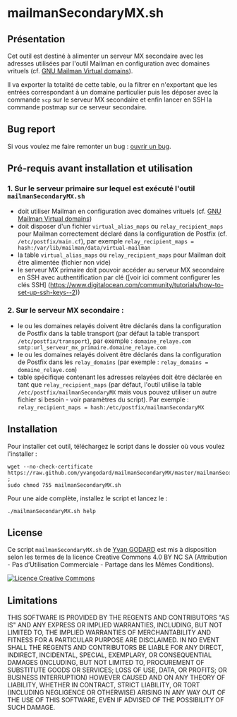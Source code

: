 mailmanSecondaryMX.sh
=====================

Présentation
------------

Cet outil est destiné à alimenter un serveur MX secondaire avec les adresses utilisées par l'outil Mailman en configuration avec domaines vrituels (cf. [GNU Mailman Virtual domains](http://www.list.org/mailman-install/postfix-virtual.html)).

Il va exporter la totalité de cette table, ou la filtrer en n'exportant que les entrées correspondant à un domaine particulier puis les déposer avec la commande `scp` sur le serveur MX secondaire et enfin lancer en SSH la commande postmap sur ce serveur secondaire.



Bug report
-------------

Si vous voulez me faire remonter un bug : [ouvrir un bug](https://github.com/ygodard/mailmanSecondaryMX/issues).


Pré-requis avant installation et utilisation
---------
### 1. Sur le serveur primaire sur lequel est exécuté l'outil `mailmanSecondaryMX.sh` 

- doit utiliser Mailman en configuration avec domaines vrituels (cf. [GNU Mailman Virtual domains](http://www.list.org/mailman-install/postfix-virtual.html))
- doit disposer d'un fichier `virtual_alias_maps` ou `relay_recipient_maps` pour Mailman correctement déclaré dans la configuration de Postfix (cf. `/etc/postfix/main.cf`), par exemple `relay_recipient_maps = hash:/var/lib/mailman/data/virtual-mailman`
- la table `virtual_alias_maps` ou `relay_recipient_maps` pour Mailman doit être alimentée (fichier non vide)
- le serveur MX primaire doit pouvoir accéder au serveur MX secondaire en SSH avec authentification par clé ([voir ici comment configurer les clés SSH] (https://www.digitalocean.com/community/tutorials/how-to-set-up-ssh-keys--2))

### 2. Sur le serveur MX secondaire :

- le ou les domaines relayés doivent être déclarés dans la configuration de Postfix dans la table transport (par défaut la table transport `/etc/postfix/transport`), par exemple : `domaine_relaye.com smtp:url_serveur_mx_primaire.domaine_relaye.com`
- le ou les domaines relayés doivent être déclarés dans la configuration de Postfix dans les `relay_domains` (par exemple : `relay_domains = domaine_relaye.com`)
- table spécifique contenant les adresses relayées doit être déclarée en tant que `relay_recipient_maps` (par défaut, l'outil utilise la table `/etc/postfix/mailmanSecondaryMX` mais vous pouvez utiliser un autre fichier si besoin - voir paramètres du script). 
Par exemple : `relay_recipient_maps = hash:/etc/postfix/mailmanSecondaryMX`



Installation
---------

Pour installer cet outil, téléchargez le script dans le dossier où vous voulez l'installer :

	wget --no-check-certificate https://raw.github.com/yvangodard/mailmanSecondaryMX/master/mailmanSecondaryMX.sh ; 
	sudo chmod 755 mailmanSecondaryMX.sh
	
Pour une aide complète, installez le script et lancez le :

    ./mailmanSecondaryMX.sh help



License
-------

Ce script `mailmanSecondaryMX.sh` de [Yvan GODARD](http://www.yvangodard.me) est mis à disposition selon les termes de la licence Creative Commons 4.0 BY NC SA (Attribution - Pas d’Utilisation Commerciale - Partage dans les Mêmes Conditions).

<a rel="license" href="http://creativecommons.org/licenses/by-nc-sa/4.0"><img alt="Licence Creative Commons" style="border-width:0" src="http://i.creativecommons.org/l/by-nc-sa/4.0/88x31.png" /></a>


Limitations
-----------

THIS SOFTWARE IS PROVIDED BY THE REGENTS AND CONTRIBUTORS "AS IS" AND ANY
EXPRESS OR IMPLIED WARRANTIES, INCLUDING, BUT NOT LIMITED TO, THE IMPLIED
WARRANTIES OF MERCHANTABILITY AND FITNESS FOR A PARTICULAR PURPOSE ARE
DISCLAIMED. IN NO EVENT SHALL THE REGENTS AND CONTRIBUTORS BE LIABLE FOR ANY
DIRECT, INDIRECT, INCIDENTAL, SPECIAL, EXEMPLARY, OR CONSEQUENTIAL DAMAGES
(INCLUDING, BUT NOT LIMITED TO, PROCUREMENT OF SUBSTITUTE GOODS OR SERVICES;
LOSS OF USE, DATA, OR PROFITS; OR BUSINESS INTERRUPTION) HOWEVER CAUSED AND
ON ANY THEORY OF LIABILITY, WHETHER IN CONTRACT, STRICT LIABILITY, OR TORT
(INCLUDING NEGLIGENCE OR OTHERWISE) ARISING IN ANY WAY OUT OF THE USE OF THIS
SOFTWARE, EVEN IF ADVISED OF THE POSSIBILITY OF SUCH DAMAGE.